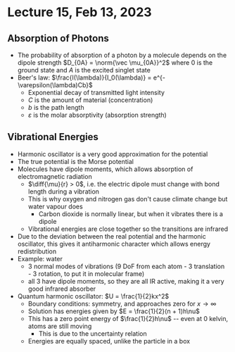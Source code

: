 # Lecture 15, Feb 13, 2023

## Absorption of Photons

* The probability of absorption of a photon by a molecule depends on the dipole strength $D_{0A} = \norm{\vec \mu_{0A}}^2$ where $0$ is the ground state and $A$ is the excited singlet state
* Beer's law: $\frac{I(\lambda)}{I_0(\lambda)} = e^{-\varepsilon(\lambda)Cb}$
	* Exponential decay of transmitted light intensity
	* $C$ is the amount of material (concentration)
	* $b$ is the path length
	* $\varepsilon$ is the molar absorptivity (absorption strength)

## Vibrational Energies

* Harmonic oscillator is a very good approximation for the potential
* The true potential is the Morse potential
* Molecules have dipole moments, which allows absorption of electromagnetic radiation
	* $\diff{\mu}{r} > 0$, i.e. the electric dipole must change with bond length during a vibration
	* This is why oxygen and nitrogen gas don't cause climate change but water vapour does
		* Carbon dioxide is normally linear, but when it vibrates there is a dipole
	* Vibrational energies are close together so the transitions are infrared
* Due to the deviation between the real potential and the harmonic oscillator, this gives it antiharmonic character which allows energy redistribution
* Example: water
	* 3 normal modes of vibrations (9 DoF from each atom - 3 translation - 3 rotation, to put it in molecular frame)
	* all 3 have dipole moments, so they are all IR active, making it a very good infrared absorber
* Quantum harmonic oscillator: $U = \frac{1}{2}kx^2$
	* Boundary conditions: symmetry, and approaches zero for $x \to \infty$
	* Solution has energies given by $E = \frac{1}{2}(n + 1)h\nu$
	* This has a zero point energy of $\frac{1}{2}h\nu$ -- even at 0 kelvin, atoms are still moving
		* This is due to the uncertainty relation
	* Energies are equally spaced, unlike the particle in a box

